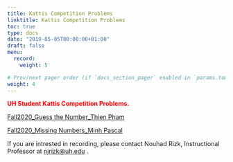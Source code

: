 ```yaml
---
title: Kattis Competition Problems
linktitle: Kattis Competition Problems
toc: true
type: docs
date: "2019-05-05T00:00:00+01:00"
draft: false
menu:
  record:
    weight: 5

# Prev/next pager order (if `docs_section_pager` enabled in `params.toml`)
weight: 4
---
```

<span style="color:red">**UH Student Kattis Competition Problems.**</span>


[Fall2020_Guess the Number_Thien Pham](https://www.youtube.com/watch?v=ERN_gQgkes0&ab_channel=thienpham) 

[Fall2020_Missing Numbers_Minh Pascal](https://www.youtube.com/watch?v=Lx-XYhcZLD0&t=244s)

If you are intrested in recording, please contact Nouhad Rizk, Instructional Professor  at <span style="color:blue">njrizk@uh.edu</span> .
